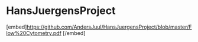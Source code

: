 # HansJuergensProject
[embed]https://github.com/AndersJuul/HansJuergensProject/blob/master/Flow%20Cytometry.pdf [/embed]

